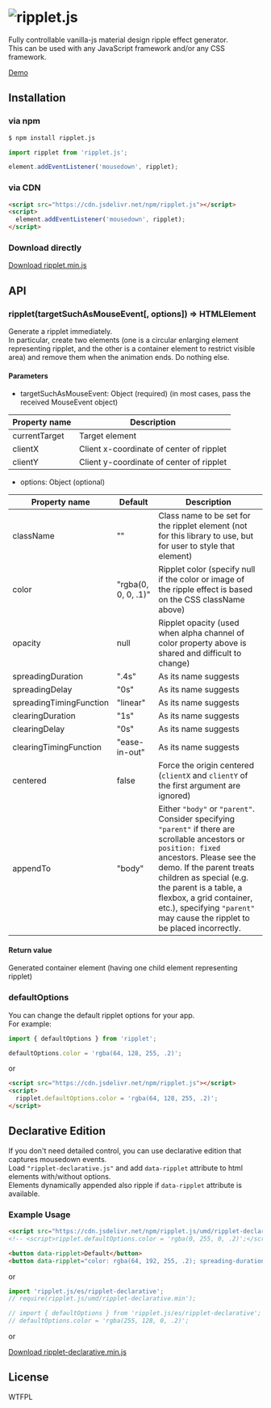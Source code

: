# ![ripplet.js](https://luncheon.github.io/ripplet.js/logo.gif)

Fully controllable vanilla-js material design ripple effect generator.  
This can be used with any JavaScript framework and/or any CSS framework.

[Demo](https://luncheon.github.io/ripplet.js/demo/)  


## Installation

### via npm

```bash
$ npm install ripplet.js
```

```javascript
import ripplet from 'ripplet.js';

element.addEventListener('mousedown', ripplet);
```

### via CDN

```html
<script src="https://cdn.jsdelivr.net/npm/ripplet.js"></script>
<script>
  element.addEventListener('mousedown', ripplet);
</script>
```

### Download directly

<a target="_blank" download="ripplet.min.js" href="https://cdn.jsdelivr.net/npm/ripplet.js">Download ripplet.min.js</a>


## API

### ripplet(targetSuchAsMouseEvent[, options]) => HTMLElement

Generate a ripplet immediately.  
In particular, create two elements (one is a circular enlarging element representing ripplet, and the other is a container element to restrict visible area) and remove them when the animation ends. Do nothing else.

#### Parameters

* targetSuchAsMouseEvent: Object (required) (in most cases, pass the received MouseEvent object)

| Property name           | Description                              |
| ----------------------- | ---------------------------------------- |
| currentTarget           | Target element                           |
| clientX                 | Client x-coordinate of center of ripplet |
| clientY                 | Client y-coordinate of center of ripplet |

* options: Object (optional)

| Property name           | Default             | Description           |
| ----------------------- | ------------------- | --------------------- |
| className               | ""                  | Class name to be set for the ripplet element (not for this library to use, but for user to style that element) |
| color                   | "rgba(0, 0, 0, .1)" | Ripplet color (specify null if the color or image of the ripple effect is based on the CSS className above) |
| opacity                 | null                | Ripplet opacity (used when alpha channel of color property above is shared and difficult to change) |
| spreadingDuration       | ".4s"               | As its name suggests  |
| spreadingDelay          | "0s"                | As its name suggests  |
| spreadingTimingFunction | "linear"            | As its name suggests  |
| clearingDuration        | "1s"                | As its name suggests  |
| clearingDelay           | "0s"                | As its name suggests  |
| clearingTimingFunction  | "ease-in-out"       | As its name suggests  |
| centered                | false               | Force the origin centered (`clientX` and `clientY` of the first argument are ignored) |
| appendTo                | "body"              | Either `"body"` or `"parent"`. Consider specifying `"parent"` if there are scrollable ancestors or `position: fixed` ancestors. Please see the demo. If the parent treats children as special (e.g. the parent is a table, a flexbox, a grid container, etc.), specifying `"parent"` may cause the ripplet to be placed incorrectly. |

#### Return value

Generated container element (having one child element representing ripplet)


### defaultOptions

You can change the default ripplet options for your app.  
For example:

```javascript
import { defaultOptions } from 'ripplet';

defaultOptions.color = 'rgba(64, 128, 255, .2)';
```

or

```html
<script src="https://cdn.jsdelivr.net/npm/ripplet.js"></script>
<script>
  ripplet.defaultOptions.color = 'rgba(64, 128, 255, .2)';
</script>
```


## Declarative Edition

If you don't need detailed control, you can use declarative edition that captures mousedown events.  
Load `"ripplet-declarative.js"` and add `data-ripplet` attribute to html elements with/without options.  
Elements dynamically appended also ripple if `data-ripplet` attribute is available.

### Example Usage

```html
<script src="https://cdn.jsdelivr.net/npm/ripplet.js/umd/ripplet-declarative.min.js"></script>
<!-- <script>ripplet.defaultOptions.color = 'rgba(0, 255, 0, .2)';</script> -->

<button data-ripplet>Default</button>
<button data-ripplet="color: rgba(64, 192, 255, .2); spreading-duration: 2s; clearing-delay: 1.8s;">Sky Blue Slow</button>
```

or

```javascript
import 'ripplet.js/es/ripplet-declarative';
// require(ripplet.js/umd/ripplet-declarative.min');

// import { defaultOptions } from 'ripplet.js/es/ripplet-declarative';
// defaultOptions.color = 'rgba(255, 128, 0, .2)';
```

or

<a target="_blank" download="ripplet-declarative.min.js" href="https://cdn.jsdelivr.net/npm/ripplet.js/umd/ripplet-declarative.min.js">Download ripplet-declarative.min.js</a>


## License

WTFPL
